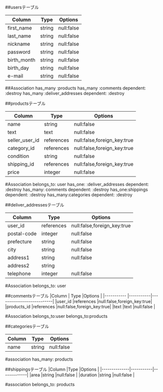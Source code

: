 

##usersテーブル

|Column     |Type   | Options     |
|---------- |-------|-------------|
|first_name |	string|	null:false  |
|last_name  |	string|	null:false  |
|nickname   |	string|	null:false  |
|password   |	string|	null:false  |
|birth_month|	string|	null:false  |
|birth_day	|string	|null:false   |
|e-mail	    |string	|null:false   |

##Association
has_many :products
has_many :comments dependent: :destroy
has_many :deliver_addresses dependent: :destroy



##productsテーブル

|Column         | Type     | Options                        |
|---------------|--------- |--------------------------------|
| name          |string    |null:false                      |
|text           |text      |null:false                      |
|seller_user_id |references|null:false,foreign_key:true     |
|category_id    |references|null:false,foreign_key:true     |
|condition      |string    |null:false                      |
|shipping_id    |references|null:false,foreign_key:true     |
|price          |integer   |null:false                      |


#Association
belongs_to: user
has_one: :deliver_addresses dependent: :destroy
has_many: comments dependent: :destroy
has_one:shippings dependent: :destroy
has_many:categories dependent: :destroy



##deliver_addressesテーブル

|Column     | Type    |Options                       |
|-----------|----------|-----------------------------|
|user_id    |references|null:false,foreign_key:true  |
|postal-code|integer   |null:false                   |
|prefecture |string    |null:false                   |
|city       |string    |null:false                   |
|address1   |string    |null:false                   |
|address2   |string    |                             |
|telephone  |integer   |null:false                   |

#Association
belongs_to: user


##commentsテーブル
|Column        | Type      |Options                    |
|-----------   |-----------|---------------------------|
|user_id       |references |null:false,foreign_key:true|
|products_id   |references |null:false,foreign_key:true|
|text          |text       |null:false                 |

#Association
belongs_to:user
belongs_to:products

##categoriesテーブル

|Column     | Type    |Options        |
|-----------|---------|---------------|
|name       |string   |null:false     |

#association
has_many: products


##shippingsテーブル
|Column        |Type       |Options      |
|--------------|-----------|-------------|
|area          |string     |null:false   |
|duration      |string     |null:false   |

#association
belongs_to: products